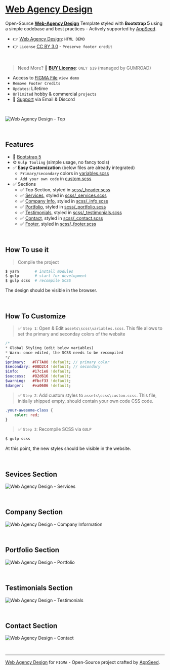 # [Web Agency Design](https://design-web-agency.appseed-srv1.com/)

Open-Source **[Web-Agency Design](https://github.com/app-generator/design-web-agency)** Template styled with **Bootstrap 5** using a simple codebase and best practices - Actively supported by [AppSeed](https://appseed.us/).

- 👉 [Web Agency Design](https://design-web-agency.appseed-srv1.com/): `HTML DEMO`
- 👉 `License` [CC BY 3.0](./LICENSE.md) - `Preserve footer credit`

<br />

> Need More? **🛒 [BUY License](https://appseed.gumroad.com/l/design-web-agency)**: `ONLY $19` (managed by GUMROAD) 

- Access to [FIGMA File](https://bit.ly/figma-web-agency) `view demo`
- `Remove Footer Credits`
- `Updates`: Lifetime
- `Unlimited` hobby & commercial `projects` 
- 🚀 [Support](https://appseed.us/support/) via Email & Discord

<br />

![Web Agency Design - Top](https://user-images.githubusercontent.com/51070104/216561979-82713829-f81d-41b6-9c53-019fe4b6e266.jpg)

<br />

## Features

- 🚀 [Bootstrap 5](https://www.admin-dashboards.com/bootstrap-5-templates/) 
- ⚙️ `Gulp Tooling` (simple usage, no fancy tools)
- ✅ **Easy Customization** (below files are already integrated)
  - `Primary/secondary` colors in [variables.scss](https://github.com/app-generator/design-web-agency/blob/main/assets/scss/variables.scss)
  - `Add your own code` in [custom.scss](https://github.com/app-generator/design-web-agency/blob/main/assets/scss/custom.scss)
- ✅ Sections
  - ✅ Top Section, styled in [scss/_header.scss](https://github.com/app-generator/design-web-agency/blob/main/assets/scss/web-agency/_header.scss)
  - ✅ [Services](#sevices-section), styled in [scss/_services.scss](https://github.com/app-generator/design-web-agency/blob/main/assets/scss/web-agency/_services.scss)
  - ✅ [Company Info](#company-section), styled in [scss/_info.scss](https://github.com/app-generator/design-web-agency/blob/main/assets/scss/web-agency/_info.scss)
  - ✅ [Portfolio](#portfolio-section), styled in [scss/_portfolio.scss](https://github.com/app-generator/design-web-agency/blob/main/assets/scss/web-agency/_portfolio.scss)
  - ✅ [Testimonials](#testimonials-section), styled in [scss/_testimonials.scss](https://github.com/app-generator/design-web-agency/blob/main/assets/scss/web-agency/_testimonials.scss)
  - ✅ [Contact](#contact-section), styled in [scss/_contact.scss](https://github.com/app-generator/design-web-agency/blob/main/assets/scss/web-agency/_contact.scss)
  - ✅ [Footer](#footer-section), styled in [scss/_footer.scss](https://github.com/app-generator/design-web-agency/blob/main/assets/scss/web-agency/_footer.scss)

<br />

## How To use it

> Compile the project

```bash
$ yarn       # install modules
$ gulp       # start for development
$ gulp scss  # recompile SCSS
```

The design should be visible in the browser.

<br />

## How To Customize 

> ✅ `Step 1`: Open & Edit `assets\scss\variables.scss`. This file allows to set the primary and seconday colors of the website

```sass
/*
* Global Styling (edit below variables) 
* Warn: once edited, the SCSS needs to be recompiled
*/
$primary:   #FF7A00 !default; // primary color
$secondary: #00D2C4 !default; // secondary
$info:      #17c1e8 !default; 
$success:   #82d616 !default;
$warning:   #fbcf33 !default;
$danger:    #ea0606 !default;
```

> ✅ `Step 2`: Add custom styles to `assets\scss\custom.scss`. This file, initially shipped empty, should contain your own code CSS code.

```sass
.your-awesome-class {
    color: red;
}
```

> ✅ `Step 3`: Recompile SCSS via `GULP`

```bash
$ gulp scss
```

At this point, the new styles should be visible in the website.

<br />

## Sevices Section

![Web Agency Design - Services](https://user-images.githubusercontent.com/51070104/216562164-d06d355a-c893-4183-a5dc-c06f8b92bd52.jpg)

<br />

## Company Section

![Web Agency Design - Company Information](https://user-images.githubusercontent.com/51070104/216560056-9f1da822-4bc5-40b0-b289-d2bad2bd7e86.jpg)

<br />

## Portfolio Section

![Web Agency Design - Portfolio](https://user-images.githubusercontent.com/51070104/216560091-c2145f70-a773-44b3-9615-c2d36cefb74a.jpg)

<br />

## Testimonials Section

![Web Agency Design - Testimonials](https://user-images.githubusercontent.com/51070104/216560146-f2c8cebe-76c1-4b74-aea6-de7c10c7150a.jpg)

<br />

## Contact Section

![Web Agency Design - Contact](https://user-images.githubusercontent.com/51070104/216564119-011a28a3-7125-4883-bef5-5ef1f6edce8e.jpg)

<br />

--- 
[Web Agency Design](https://bit.ly/figma-web-agency) for `FIGMA` - Open-Source project crafted by [AppSeed](https://appseed.us/).
